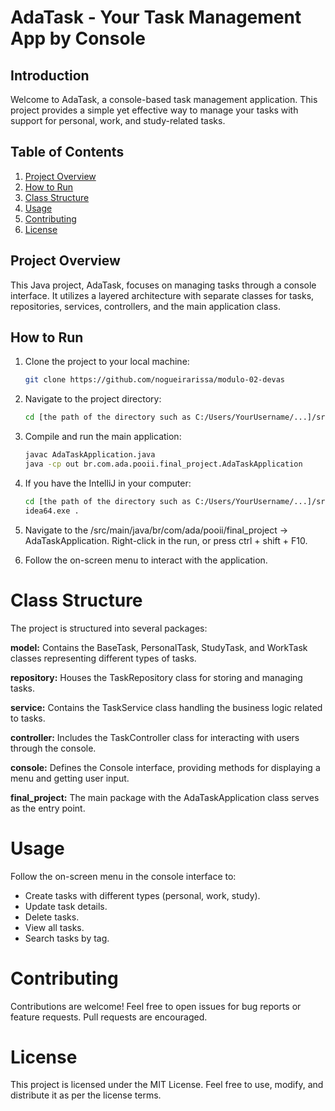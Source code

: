 # AdaTask - Your Task Management App by Console

## Introduction

Welcome to AdaTask, a console-based task management application. This project provides a simple yet effective way to manage your tasks with support for personal, work, and study-related tasks.

## Table of Contents

1. [Project Overview](#project-overview)
2. [How to Run](#how-to-run)
3. [Class Structure](#class-structure)
4. [Usage](#usage)
5. [Contributing](#contributing)
6. [License](#license)

## Project Overview

This Java project, AdaTask, focuses on managing tasks through a console interface. It utilizes a layered architecture with separate classes for tasks, repositories, services, controllers, and the main application class.

## How to Run

1. Clone the project to your local machine:

   ````bash
   git clone https://github.com/nogueirarissa/modulo-02-devas
   
2. Navigate to the project directory:
   ````bash
   cd [the path of the directory such as C:/Users/YourUsername/...]/src/main/java/br/com/ada/pooii/final_project
   
3. Compile and run the main application:
   ````bash
   javac AdaTaskApplication.java
   java -cp out br.com.ada.pooii.final_project.AdaTaskApplication
   
5. If you have the IntelliJ in your computer:
   ````bash
   cd [the path of the directory such as C:/Users/YourUsername/...]/src/main/java/br/com/ada/pooii/final_project
   idea64.exe .
   ````
6. Navigate to the /src/main/java/br/com/ada/pooii/final_project -> AdaTaskApplication. Right-click in the run, or press ctrl + shift + F10.
   
8. Follow the on-screen menu to interact with the application.

# Class Structure

The project is structured into several packages:

**model:** Contains the BaseTask, PersonalTask, StudyTask, and WorkTask classes representing different types of tasks.

**repository:** Houses the TaskRepository class for storing and managing tasks.

**service:** Contains the TaskService class handling the business logic related to tasks.

**controller:** Includes the TaskController class for interacting with users through the console.

**console:** Defines the Console interface, providing methods for displaying a menu and getting user input.

**final_project:** The main package with the AdaTaskApplication class serves as the entry point.

# Usage
Follow the on-screen menu in the console interface to:

- Create tasks with different types (personal, work, study).
- Update task details.
- Delete tasks.
- View all tasks.
- Search tasks by tag.

# Contributing
Contributions are welcome! Feel free to open issues for bug reports or feature requests. Pull requests are encouraged.

# License
This project is licensed under the MIT License. Feel free to use, modify, and distribute it as per the license terms.